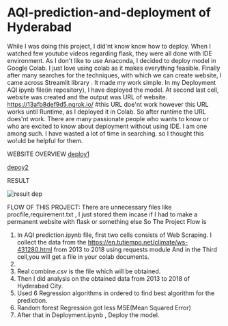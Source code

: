 # AQI-prediction-and-deployment of Hyderabad
 While I was doing this project, I did'nt know know how to deploy. When I watched few youtube videos regarding flask, they were all done with IDE environment. 
 As I don't like to use Anaconda, I decided to deploy model in Google Colab. I just love using colab as it makes everything feasible. 
 Finally after many searches for the techniques, with which we can create website, I came across Streamlit library . It made my work simple.
 In my Deployment AQI ipynb file(in repository), I have deployed the model. At second last cell, website was created and the output was URL of website.
   https://13afb8def9d5.ngrok.io/              #this URL doe'nt work
   however this URL works until Runtime, as I deployed it in Colab. So after runtime the URL does'nt work. 
 There are many passionate people who wants to know or who are excited to know about deployment without using IDE. I am one among such. I have wasted a lot of time in searching. 
   so I thought this wo!uld be helpful for them.
   
   
   WEBSITE OVERVIEW
   [deploy1](https://user-images.githubusercontent.com/65075408/111460831-71193200-8742-11eb-8e8e-70cfe02e2994.PNG)



























[depoy2](https://user-images.githubusercontent.com/65075408/111460915-927a1e00-8742-11eb-95ef-6a317c349c6f.PNG)


















RESULT



![result dep](https://user-images.githubusercontent.com/65075408/111461223-f1d82e00-8742-11eb-94c8-69563f2699ba.PNG)











FLOW OF THIS PROJECT:
There are unnecessary files like procfile,requirement.txt , I just stored them incase if I had to make a permanent website with flask or something else
So The Project Flow is
  1) In AQI prediction.ipynb file, first two cells consists of Web Scraping. I collect the data from the https://en.tutiempo.net/climate/ws-431280.html from 2013 to 2018 using requests module And in the Third cell,you will get a file in your colab documents.
  2) 
  3) Real combine.csv is the file which will be obtained. 
  4) Then I did analysis on the obtained data from 2013 to 2018 of Hyderabad City.
  5) Used 6 Regression algorithms in ordered to find best algorithm for the prediction. 
  6) Random forest Regression got less MSE(Mean Squared Error)
  7) After that in Deployment.ipynb , Deploy the model.

